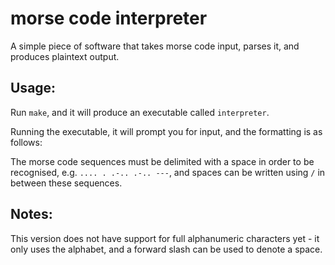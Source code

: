 # morse code interpreter

A simple piece of software that takes morse code input, parses it, and produces plaintext output. 

## Usage:

Run `make`, and it will produce an executable called `interpreter`.

Running the executable, it will prompt you for input, and the formatting is as follows:

The morse code sequences must be delimited with a space in order to be recognised, e.g. `.... . .-.. .-.. ---`, and spaces can be written using `/` in between these sequences.

## Notes:

This version does not have support for full alphanumeric characters yet - it only uses the alphabet, and a forward slash can be used to denote a space.
